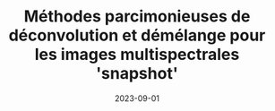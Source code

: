 ---
title: "Méthodes parcimonieuses de déconvolution et démélange pour les images multispectrales 'snapshot'"
collection: publications
permalink: /publication/2023-09-01-methodes-parcimonieuses-de-deconvolution-et-demelange-pour-les-images-multispectrales-snapshot
excerpt: 'This paper discusses sparse methods for deconvolution and unmixing in snapshot multispectral images, focusing on innovative approaches to enhance image processing and analysis.'
date: 2023-09-01
venue: 'XXIXème Colloque Francophone de Traitement du Signal et des Images (GRETSI 2023)'
slidesurl: ''  # Add URL if slides or presentation materials are available
paperurl: 'https://ulco.hal.science/hal-04129211/file/kampgdgr_Gretsi2023.pdf'
citation: 'Abbas, Kinan, Puigt, Matthieu, Delmaire, Gilles, and Roussel, Gilles. (2023). &quot;Méthodes parcimonieuses de déconvolution et démélange pour les images multispectrales snapshot In <i>XXIXème Colloque Francophone de Traitement du Signal et des Images (GRETSI 2023)</i>, pp. 749-752.'
---